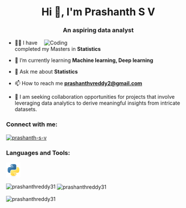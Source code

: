 <h1 align="center">Hi 👋, I'm Prashanth S V</h1>
<h3 align="center">An aspiring data analyst</h3>
<img align="right" alt="Coding" width="400" src="https://media0.giphy.com/media/7c8QeB0VMddFOuu4iR/giphy.gif?cid=ecf05e4780irxn8u18vbu5incjjms216wih9klaq07f30ciq&ep=v1_gifs_search&rid=giphy.gif&ct=g">

- 👨‍🎓 I have completed my Masters in **Statistics**
  
- 🌱 I’m currently learning **Machine learning, Deep learning**

- 💬 Ask me about **Statistics**

- 📫 How to reach me **prashanthvreddy2@gmail.com**

- 👯  I am seeking collaboration opportunities for projects that involve leveraging data analytics to derive meaningful insights from intricate datasets.


<h3 align="left">Connect with me:</h3>
<p align="left">
<a href="https://linkedin.com/in/prashanth-s-v" target="blank"><img align="center" src="https://raw.githubusercontent.com/rahuldkjain/github-profile-readme-generator/master/src/images/icons/Social/linked-in-alt.svg" alt="prashanth-s-v" height="30" width="40" /></a>
</p>

<h3 align="left">Languages and Tools:</h3>
<p align="left"> <a href="https://www.python.org" target="_blank" rel="noreferrer"> <img src="https://raw.githubusercontent.com/devicons/devicon/master/icons/python/python-original.svg" alt="python" width="40" height="40"/> </a> </p>

<p><img align="left" src="https://github-readme-stats.vercel.app/api/top-langs?username=prashanthreddy31&show_icons=true&locale=en&layout=compact" alt="prashanthreddy31" /></p>

<p>&nbsp;<img align="center" src="https://github-readme-stats.vercel.app/api?username=prashanthreddy31&show_icons=true&locale=en" alt="prashanthreddy31" /></p>

<p><img align="center" src="https://github-readme-streak-stats.herokuapp.com/?user=prashanthreddy31&" alt="prashanthreddy31" /></p>
